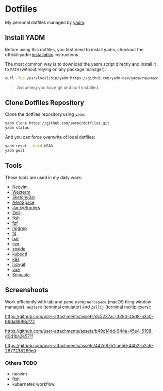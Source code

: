 # Dotfiles

My personal dotfiles managed by [yadm](https://github.com/yadm-dev/yadm).

## Install YADM

Before using this dotfiles, you first need to install yadm, checkout the official yadm [installation](https://yadm.io/docs/install) instructions.

The most common way is to download the yadm script directly and install it to `PATH` (without relying on any package manager):

```bash
curl -fLo /usr/local/bin/yadm https://github.com/yadm-dev/yadm/raw/master/yadm && chmod a+x /usr/local/bin/yadm
```

> Assuming you have git and curl installed.

## Clone Dotfiles Repository

Clone the dotfiles repository using `yadm`:

```bash
yadm clone https://github.com/imroc/dotfiles.git
yadm status
```

And you can force overwrite of local dotfiles:

```bash
yadm reset --hard HEAD
yadm pull
```

## Tools

These tools are used in my daily work:

- [Neovim](https://github.com/neovim/neovim)
- [Wezterm](https://wezfurl.org/)
- [SketchyBar](https://github.com/FelixKratz/SketchyBar)
- [AeroSpace](https://github.com/nikitabobko/AeroSpace)
- [JankyBorders](https://github.com/FelixKratz/JankyBorders)
- [Zellij](https://github.com/zellij-org/zellij)
- [fish](https://github.com/fish-shell/fish-shell)
- [fzf](https://github.com/junegunn/fzf)
- [ripgrep](https://github.com/BurntSushi/ripgrep)
- [fd](https://github.com/sharkdp/fd)
- [bat](https://github.com/sharkdp/bat)
- [eza](https://github.com/eza-community/eza)
- [zoxide](https://github.com/ajeetdsouza/zoxide)
- [kubectl](https://kubernetes.io/docs/reference/kubectl/)
- [k9s](https://kubernetes.io/docs/reference/kubectl/)
- [lazygit](https://github.com/jesseduffield/lazygit)
- [yazi](https://github.com/sxyazi/yazi)
- [Snipaste](https://www.snipaste.com/)

## Screenshoots

Work efficiently with tab and pane using `Aerospace` (macOS tiling window manager), `Wezterm` (terminal emulator) and `Zellij` (terminal multiplexers):

https://github.com/user-attachments/assets/dc5237ac-339d-45d8-a3a0-b6da8696cf72

https://github.com/user-attachments/assets/b49c14dd-944a-45e4-9108-d0d1ba2e571f

https://github.com/user-attachments/assets/442e8751-ae56-44b2-b2a6-2877238289e0

### Others TODO

- neovim
- fish
- kubernetes workflow
